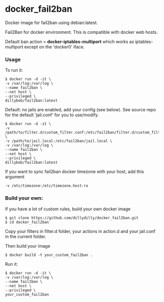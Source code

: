# docker_fail2ban
Docker image for fail2ban using debian:latest.


Fail2Ban for docker environment. This is compatible with docker web hosts.

Default ban action = **docker-iptables-multiport** which works as iptables-multiport except on the 'docker0' iface.

### Usage
To run it:
```
$ docker run -d -it \
-v /var/log:/var/log \
--name fail2ban \
--net host \
--privileged \
dillybob/fail2ban:latest
```


Default: no jails are enabled, add your config (see below). See source repo for the default 'jail.conf' for you to use/modify.
```
$ docker run -d -it \
-v /path/to/filter.d/custom_filter.conf:/etc/fail2ban/filter.d/custom_filter.conf \
-v /path/to/jail.local:/etc/fail2ban/jail.local \
-v /var/log:/var/log \
--name fail2ban \
--net host \
--privileged \
dillybob/fail2ban:latest
```


If you want to sync fail2ban docker timezone with your host, add this argument
```
-v /etc/timezone:/etc/timezone.host:ro
```


### Build your own:

If you have a lot of custom rules, build your own docker image
```
$ git clone https://github.com/dillydilly/docker_fail2ban.git
$ cd docker_fail2ban
```
Copy your filters in filter.d folder, your actions in action.d and your jail.conf in the current folder.

Then build your image
```
$ docker build -t your_custom_fail2ban .
```

Run it:
```
$ docker run -d -it \
-v /var/log:/var/log \
--name fail2ban \
--net host \
--privileged \
your_custom_fail2ban
```
